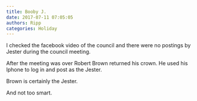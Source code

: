 ```yaml
---
title: Booby J.
date: 2017-07-11 07:05:05
authors: Ripp
categories: Holiday
---
```


 I checked the facebook video of the council and there were no postings by Jester during the council meeting.

After the meeting was over Robert Brown returned his crown. He used his Iphone to log in and post as the Jester.

Brown is certainly the Jester.

And not too smart.